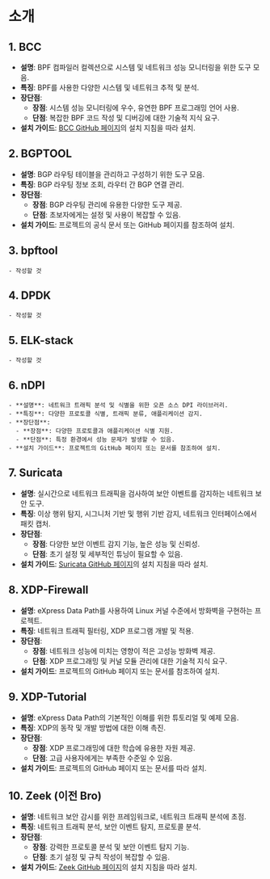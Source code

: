 # 소개

## 1. **BCC**
   - **설명**: BPF 컴파일러 컬렉션으로 시스템 및 네트워크 성능 모니터링을 위한 도구 모음.
   - **특징**: BPF를 사용한 다양한 시스템 및 네트워크 추적 및 분석.
   - **장단점**:
     - **장점**: 시스템 성능 모니터링에 우수, 유연한 BPF 프로그래밍 언어 사용.
     - **단점**: 복잡한 BPF 코드 작성 및 디버깅에 대한 기술적 지식 요구.
   - **설치 가이드**: [BCC GitHub 페이지](https://github.com/iovisor/bcc)의 설치 지침을 따라 설치.

## 2. **BGPTOOL**
   - **설명**: BGP 라우팅 테이블을 관리하고 구성하기 위한 도구 모음.
   - **특징**: BGP 라우팅 정보 조회, 라우터 간 BGP 연결 관리.
   - **장단점**:
     - **장점**: BGP 라우팅 관리에 유용한 다양한 도구 제공.
     - **단점**: 초보자에게는 설정 및 사용이 복잡할 수 있음.
   - **설치 가이드**: 프로젝트의 공식 문서 또는 GitHub 페이지를 참조하여 설치.

## 3. **bpftool**
    - 작성할 것  

## 4. **DPDK**
    - 작성할 것  

## 5. **ELK-stack**
    - 작성할 것

## 6. **nDPI**
    - **설명**: 네트워크 트래픽 분석 및 식별을 위한 오픈 소스 DPI 라이브러리.
    - **특징**: 다양한 프로토콜 식별, 트래픽 분류, 애플리케이션 감지.
    - **장단점**:
      - **장점**: 다양한 프로토콜과 애플리케이션 식별 지원.
      - **단점**: 특정 환경에서 성능 문제가 발생할 수 있음.
    - **설치 가이드**: 프로젝트의 GitHub 페이지 또는 문서를 참조하여 설치.

## 7. **Suricata**
   - **설명**: 실시간으로 네트워크 트래픽을 검사하여 보안 이벤트를 감지하는 네트워크 보안 도구.
   - **특징**: 이상 행위 탐지, 시그니처 기반 및 행위 기반 감지, 네트워크 인터페이스에서 패킷 캡처.
   - **장단점**:
     - **장점**: 다양한 보안 이벤트 감지 기능, 높은 성능 및 신뢰성.
     - **단점**: 초기 설정 및 세부적인 튜닝이 필요할 수 있음.
   - **설치 가이드**: [Suricata GitHub 페이지](https://github.com/OISF/suricata)의 설치 지침을 따라 설치.

## 8. **XDP-Firewall**
   - **설명**: eXpress Data Path를 사용하여 Linux 커널 수준에서 방화벽을 구현하는 프로젝트.
   - **특징**: 네트워크 트래픽 필터링, XDP 프로그램 개발 및 적용.
   - **장단점**:
     - **장점**: 네트워크 성능에 미치는 영향이 적은 고성능 방화벽 제공.
     - **단점**: XDP 프로그래밍 및 커널 모듈 관리에 대한 기술적 지식 요구.
   - **설치 가이드**: 프로젝트의 GitHub 페이지 또는 문서를 참조하여 설치.

## 9. **XDP-Tutorial**
   - **설명**: eXpress Data Path의 기본적인 이해를 위한 튜토리얼 및 예제 모음.
   - **특징**: XDP의 동작 및 개발 방법에 대한 이해 촉진.
   - **장단점**:
     - **장점**: XDP 프로그래밍에 대한 학습에 유용한 자원 제공.
     - **단점**: 고급 사용자에게는 부족한 수준일 수 있음.
   - **설치 가이드**: 프로젝트의 GitHub 페이지 또는 문서를 따라 설치.

## 10. **Zeek** (이전 Bro)
   - **설명**: 네트워크 보안 감시를 위한 프레임워크로, 네트워크 트래픽 분석에 초점.
   - **특징**: 네트워크 트래픽 분석, 보안 이벤트 탐지, 프로토콜 분석.
   - **장단점**:
     - **장점**: 강력한 프로토콜 분석 및 보안 이벤트 탐지 기능.
     - **단점**: 초기 설정 및 규칙 작성이 복잡할 수 있음.
   - **설치 가이드**: [Zeek GitHub 페이지](https://github.com/zeek/zeek)의 설치 지침을 따라 설치.   